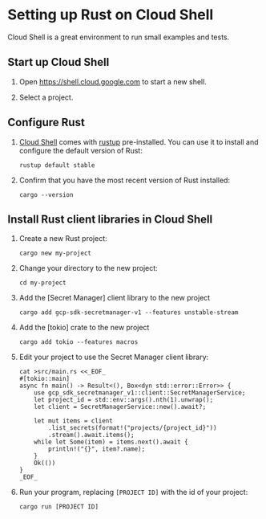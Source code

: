 # Setting up Rust on Cloud Shell

Cloud Shell is a great environment to run small examples and tests.

## Start up Cloud Shell

1. Open <https://shell.cloud.google.com> to start a new shell.

1. Select a project.

## Configure Rust

1. [Cloud Shell] comes with [rustup] pre-installed. You can use it to install and configure the default version of Rust:

   ```shell
   rustup default stable
   ```

1. Confirm that you have the most recent version of Rust installed:

   ```shell
   cargo --version
   ```

## Install Rust client libraries in Cloud Shell

1. Create a new Rust project:

   ```shell
   cargo new my-project
   ```

1. Change your directory to the new project:

   ```shell
   cd my-project
   ```

1. Add the [Secret Manager] client library to the new project

   ```shell
   cargo add gcp-sdk-secretmanager-v1 --features unstable-stream
   ```

1. Add the [tokio] crate to the new project

   ```shell
   cargo add tokio --features macros
   ```

1. Edit your project to use the Secret Manager client library:

   ```shell
   cat >src/main.rs <<_EOF_
   #[tokio::main]
   async fn main() -> Result<(), Box<dyn std::error::Error>> {
       use gcp_sdk_secretmanager_v1::client::SecretManagerService;
       let project_id = std::env::args().nth(1).unwrap();
       let client = SecretManagerService::new().await?;

       let mut items = client
           .list_secrets(format!("projects/{project_id}"))
           .stream().await.items();
       while let Some(item) = items.next().await {
           println!("{}", item?.name);
       }
       Ok(())
   }
   _EOF_
   ```

1. Run your program, replacing `[PROJECT ID]` with the id of your project:

   ```shell
   cargo run [PROJECT ID]
   ```

[cloud shell]: https://cloud.google.com/shell
[rustup]: https://rust-lang.github.io/rustup/
